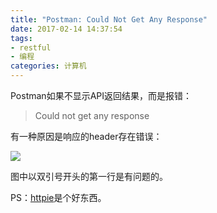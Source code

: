```yaml
---
title: "Postman: Could Not Get Any Response"
date: 2017-02-14 14:37:54
tags:
- restful
- 编程
categories: 计算机
---
```


Postman如果不显示API返回结果，而是报错：

> Could not get any response

有一种原因是响应的header存在错误：

![](https://ws1.sinaimg.cn/large/006tNbRwly1fwvx7lf9t7j30jd04fq3q.jpg)

图中以双引号开头的第一行是有问题的。

PS：[httpie](https://httpie.org)是个好东西。
